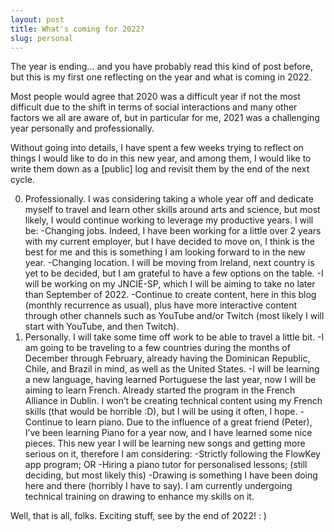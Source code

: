 ```yaml
---
layout: post
title: What's coming for 2022?
slug: personal
---
```


The year is ending… and you have probably read this kind of post before, but this is my first one reflecting on the year and what is coming in 2022.

Most people would agree that 2020 was a difficult year if not the most difficult due to the shift in terms of social interactions and many other factors we all are aware of, but in particular for me, 2021 was a challenging year personally and professionally.

Without going into details, I have spent a few weeks trying to reflect on things I would like to do in this new year, and among them, I would like to write them down as a [public] log and revisit them by the end of the next cycle.



0. Professionally. I was considering taking a whole year off and dedicate myself to travel and learn other skills around arts and science, but most likely, I would continue working to leverage my productive years. I will be:
    -Changing jobs. Indeed, I have been working for a little over 2 years with my current employer, but I have decided to move on, I think is the best for me and this is something I am looking forward to in the new year.
    -Changing location. I will be moving from Ireland, next country is yet to be decided, but I am grateful to have a few options on the table.
    -I will be working on my JNCIE-SP, which I will be aiming to take no later than September of 2022.
    -Continue to create content, here in this blog (monthly recurrence as usual), plus have more interactive content through other channels such as YouTube and/or Twitch (most likely I will start with YouTube, and then Twitch).
1. Personally. I will take some time off work to be able to travel a little bit.
    -I am going to be traveling to a few countries during the months of December through February, already having the Dominican Republic, Chile, and Brazil in mind, as well as the United States.
    -I will be learning a new language, having learned Portuguese the last year, now I will be aiming to learn French. Already started the program in the French Alliance in Dublin. I won’t be creating technical content using my French skills (that would be horrible :D), but I will be using it often, I hope.
    -Continue to learn piano. Due to the influence of a great friend (Peter), I’ve been learning Piano for a year now, and I have learned some nice pieces. This new year I will be learning new songs and getting more serious on it, therefore I am considering: 
        -Strictly following the FlowKey app program; OR
        -Hiring a piano tutor for personalised lessons; (still deciding, but most likely this)
    -Drawing is something I have been doing here and there (horribly I have to say). I am currently undergoing technical training on drawing to enhance my skills on it.

Well, that is all, folks. Exciting stuff, see by the end of 2022! : )
